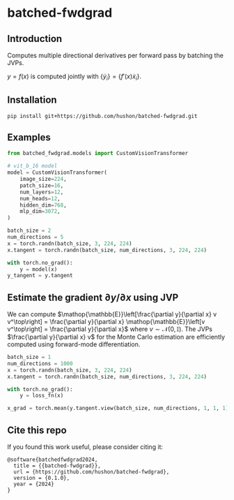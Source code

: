# batched-fwdgrad
## Introduction
Computes multiple directional derivatives per forward pass by batching the JVPs.

$y=f(x)$ is computed jointly with $\{\dot{y}_i\} = \{f'(x)\dot{x}_i\}$.

## Installation
```
pip install git+https://github.com/hushon/batched-fwdgrad.git
```

## Examples
```python
from batched_fwdgrad.models import CustomVisionTransformer

# vit_b_16 model
model = CustomVisionTransformer(
    image_size=224,
    patch_size=16,
    num_layers=12,
    num_heads=12,
    hidden_dim=768,
    mlp_dim=3072,
)

batch_size = 2
num_directions = 5
x = torch.randn(batch_size, 3, 224, 224)
x.tangent = torch.randn(batch_size, num_directions, 3, 224, 224)

with torch.no_grad():
    y = model(x)
y_tangent = y.tangent
```

## Estimate the gradient $\partial y / \partial x$ using JVP

We can compute $\mathop{\mathbb{E}}\left[\frac{\partial y}{\partial x} v v^\top\right] = \frac{\partial y}{\partial x} \mathop{\mathbb{E}}\left[v v^\top\right] = \frac{\partial y}{\partial x}$ where $v\sim\mathcal{N}(0,\mathbb{I})$. The JVPs $\frac{\partial y}{\partial x} v$ for the Monte Carlo estimation are efficiently computed using forward-mode differentiation.
```python
batch_size = 1
num_directions = 1000
x = torch.randn(batch_size, 3, 224, 224)
x.tangent = torch.randn(batch_size, num_directions, 3, 224, 224)

with torch.no_grad():
    y = loss_fn(x)

x_grad = torch.mean(y.tangent.view(batch_size, num_directions, 1, 1, 1) * x.tangent, dim=1)
```

## Cite this repo
If you found this work useful, please consider citing it: 
```
@software{batchedfwdgrad2024,
  title = {{batched-fwdgrad}},
  url = {https://github.com/hushon/batched-fwdgrad},
  version = {0.1.0},
  year = {2024}
}
```